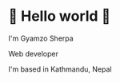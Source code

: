 <h1>👋 Hello world 👋</h1>
<p>I'm Gyamzo Sherpa</p>
<p>Web developer</p>
<p>I'm based in Kathmandu, Nepal</p>
